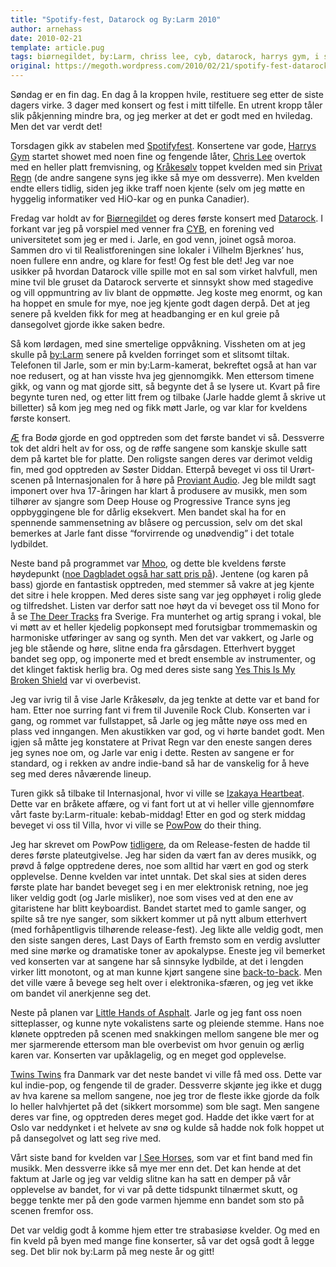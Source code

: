 ```yaml
---
title: "Spotify-fest, Datarock og By:Larm 2010"
author: arnehass
date: 2010-02-21
template: article.pug
tags: biørnegildet, by:Larm, chriss lee, cyb, datarock, harrys gym, i see horses, izakaya heartbeat, kråkesølv, last days of earth, little hands of asphalt, mhoo, powpow, privat regn, proviant audio, realistforeningen, rf, spotify, the deer tracks, twins twins, yes this is mye broken shield, æ
original: https://megoth.wordpress.com/2010/02/21/spotify-fest-datarock-og-bylarm-2010/
---
```


<p>Søndag er en fin dag. En dag å la kroppen hvile, restituere seg etter de siste dagers virke. 3 dager med konsert og fest i mitt tilfelle. En utrent kropp tåler slik påkjenning mindre bra, og jeg merker at det er godt med en hviledag. Men det var verdt det!</p>
<span class="more"></span>
<p>Torsdagen gikk av stabelen med <a href="http://www.spotify.com/blog/archives/2010/02/09/spotify-premium-norway-party-time/">Spotifyfest</a>. Konsertene var gode, <a href="http://www.myspace.com/harrysgym">Harrys Gym</a> startet showet med noen fine og fengende låter, <a href="http://chrislee.no/">Chris Lee</a> overtok med en heller platt fremvisning, og <a href="http://www.myspace.com/krakesolv">Kråkesølv</a> toppet kvelden med sin <a href="http://open.spotify.com/track/2V7blkHK37lkYcMCQZUhEp">Privat Regn</a> (de andre sangene syns jeg ikke så mye om dessverre). Men kvelden endte ellers tidlig, siden jeg ikke traff noen kjente (selv om jeg møtte en hyggelig informatiker ved HiO-kar og en punka Canadier).</p>
<p>Fredag var holdt av for <a href="http://gildet.realistforeningen.no/">Biørnegildet</a> og deres første konsert med <a href="http://www.datarockmusic.com/">Datarock</a>. I forkant var jeg på vorspiel med venner fra <a href="http://cyb.no">CYB</a>, en forening ved universitetet som jeg er med i. Jarle, en god venn, joinet også moroa. Sammen dro vi til Realistforeningen sine lokaler i Vilhelm Bjerknes’ hus, noen fullere enn andre, og klare for fest! Og fest ble det! Jeg var noe usikker på hvordan Datarock ville spille mot en sal som virket halvfull, men mine tvil ble gruset da Datarock serverte et sinnsykt show med stagedive og vill oppmuntring av liv blant de oppmøtte. Jeg koste meg enormt, og kan ha hoppet en smule for mye, noe jeg kjente godt dagen derpå. Det at jeg senere på kvelden fikk for meg at headbanging er en kul greie på dansegolvet gjorde ikke saken bedre.</p>
<p>Så kom lørdagen, med sine smertelige oppvåkning. Vissheten om at jeg skulle på <a href="http://bylarm.no/">by:Larm</a> senere på kvelden forringet som et slitsomt tiltak. Telefonen til Jarle, som er min by:Larm-kamerat, bekreftet også at han var noe redusert, og at han visste hva jeg gjennomgikk. Men ettersom timene gikk, og vann og mat gjorde sitt, så begynte det å se lysere ut. Kvart på fire begynte turen ned, og etter litt frem og tilbake (Jarle hadde glemt å skrive ut billetter) så kom jeg meg ned og fikk møtt Jarle, og var klar for kveldens første konsert.</p>
<p><a href="http://www.myspace.com/enehersker">Æ</a> fra Bodø gjorde en god opptreden som det første bandet vi så. Dessverre tok det aldri helt av for oss, og de røffe sangene som kanskje skulle satt dem på kartet ble for platte. Den roligste sangen deres var derimot veldig fin, med god opptreden av Søster Diddan. Etterpå beveget vi oss til Urørt-scenen på Internasjonalen for å høre på <a href="http://www.myspace.com/proviantaudio">Proviant Audio</a>. Jeg ble mildt sagt imponert over hva 17-åringen har klart å produsere av musikk, men som tilhører av sjangre som Deep House og Progressive Trance syns jeg oppbyggingene ble for dårlig eksekvert. Men bandet skal ha for en spennende sammensetning av blåsere og percussion, selv om det skal bemerkes at Jarle fant disse “forvirrende og unødvendig” i det totale lydbildet.</p>
<p>Neste band på programmet var <a href="http://www.myspace.com/mhoomusic">Mhoo</a>, og dette ble kveldens første høydepunkt (<a href="http://www.dagbladet.no/2010/02/19/kultur/musikk/musikkanmeldelser/anmeldelser/mhoo/10499426/">noe Dagbladet også har satt pris på</a>). Jentene (og karen på bass) gjorde en fantastisk opptreden, med stemmer så vakre at jeg kjente det sitre i hele kroppen. Med deres siste sang var jeg opphøyet i rolig glede og tilfredshet. Listen var derfor satt noe høyt da vi beveget oss til Mono for å se <a href="http://www.myspace.com/thedeertracks">The Deer Tracks</a> fra Sverige. Fra munterhet og artig sprang i vokal, ble vi møtt av et heller kjedelig popkonsept med forutsigbar trommemaskin og harmoniske utføringer av sang og synth. Men det var vakkert, og Jarle og jeg ble stående og høre, slitne enda fra gårsdagen. Etterhvert bygget bandet seg opp, og imponerte med et bredt ensemble av instrumenter, og det klinget faktisk herlig bra. Og med deres siste sang <a href="http://open.spotify.com/track/53lXbpWYgxXjSaaWWE5gVS">Yes This Is My Broken Shield</a> var vi overbevist.</p>
<p>Jeg var ivrig til å vise Jarle Kråkesølv, da jeg tenkte at dette var et band for ham. Etter noe surring fant vi frem til Juvenile Rock Club. Konserten var i gang, og rommet var fullstappet, så Jarle og jeg måtte nøye oss med en plass ved inngangen. Men akustikken var god, og vi hørte bandet godt. Men igjen så måtte jeg konstatere at Privat Regn var den eneste sangen deres jeg synes noe om, og Jarle var enig i dette. Resten av sangene er for standard, og i rekken av andre indie-band så har de vanskelig for å heve seg med deres nåværende lineup.</p>
<p>Turen gikk så tilbake til Internasjonal, hvor vi ville se <a href="http://www.myspace.com/izakayaheartbeat">Izakaya Heartbeat</a>. Dette var en bråkete affære, og vi fant fort ut at vi heller ville gjennomføre vårt faste by:Larm-rituale: kebab-middag! Etter en god og sterk middag beveget vi oss til Villa, hvor vi ville se <a href="http://www.myspace.com/powpow2">PowPow</a> do their thing.</p>
<p>Jeg har skrevet om PowPow <a href="http://megoth.wordpress.com/2007/11/30/pow-pow-leaving-las-palmas-release-party/">tidligere</a>, da om Release-festen de hadde til deres første plateutgivelse. Jeg har siden da vært fan av deres musikk, og prøvd å følge opptredene deres, noe som alltid har vært en god og sterk opplevelse. Denne kvelden var intet unntak. Det skal sies at siden deres første plate har bandet beveget seg i en mer elektronisk retning, noe jeg liker veldig godt (og Jarle misliker), noe som vises ved at den ene av gitaristene har blitt keyboardist. Bandet startet med to gamle sanger, og spilte så tre nye sanger, som sikkert kommer ut på nytt album etterhvert (med forhåpentligvis tilhørende release-fest). Jeg likte alle veldig godt, men den siste sangen deres, Last Days of Earth fremsto som en verdig avslutter med sine mørke og dramatiske toner av apokalypse. Eneste jeg vil bemerket ved konserten var at sangene har så sinnsyke lydbilde, at det i lengden virker litt monotont, og at man kunne kjørt sangene sine <a href="http://www.answers.com/topic/back-to-back">back-to-back</a>. Men det ville være å bevege seg helt over i elektronika-sfæren, og jeg vet ikke om bandet vil anerkjenne seg det.</p>
<p>Neste på planen var <a href="http://www.myspace.com/thelittlehandsofasphalt">Little Hands of Asphalt</a>. Jarle og jeg fant oss noen sitteplasser, og kunne nyte vokalistens sarte og pleiende stemme. Hans noe klønete opptreden på scenen med snakkingen mellom sangene ble mer og mer sjarmerende ettersom man ble overbevist om hvor genuin og ærlig karen var. Konserten var upåklagelig, og en meget god opplevelse.</p>
<p><a href="http://twinstwinsmusic.com/">Twins Twins</a> fra Danmark var det neste bandet vi ville få med oss. Dette var kul indie-pop, og fengende til de grader. Dessverre skjønte jeg ikke et dugg av hva karene sa mellom sangene, noe jeg tror de fleste ikke gjorde da folk lo heller halvhjertet på det (sikkert morsomme) som ble sagt. Men sangene deres var fine, og opptreden deres meget god. Hadde det ikke vært for at Oslo var neddynket i et helvete av snø og kulde så hadde nok folk hoppet ut på dansegolvet og latt seg rive med.</p>
<p>Vårt siste band for kvelden var <a href="http://www.myspace.com/iseehorses">I See Horses</a>, som var et fint band med fin musikk. Men dessverre ikke så mye mer enn det. Det kan hende at det faktum at Jarle og jeg var veldig slitne kan ha satt en demper på vår opplevelse av bandet, for vi var på dette tidspunkt tilnærmet skutt, og begge tenkte mer på den gode varmen hjemme enn bandet som sto på scenen fremfor oss.</p>
<p>Det var veldig godt å komme hjem etter tre strabasiøse kvelder. Og med en fin kveld på byen med mange fine konserter, så var det også godt å legge seg. Det blir nok by:Larm på meg neste år og gitt!</p>
